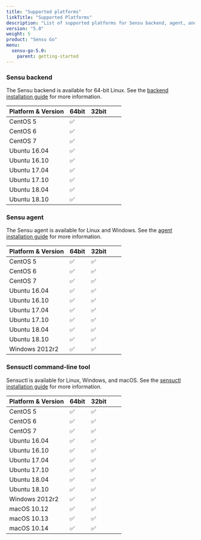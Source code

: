 ```yaml
---
title: "Supported platforms"
linkTitle: "Supported Platforms"
description: "List of supported platforms for Sensu backend, agent, and command-line tool"
version: "5.0"
weight: 5
product: "Sensu Go"
menu:
  sensu-go-5.0:
    parent: getting-started
---
```


### Sensu backend

The Sensu backend is available for 64-bit Linux.
See the [backend installation guide][1] for more information.

| Platform & Version | 64bit | 32bit | | |
|--------------------|-------|-------|---|---|
| CentOS 5           | ✅     |      | | |
| CentOS 6           | ✅     |      | | |
| CentOS 7           | ✅     |      | | |
| Ubuntu 16.04       | ✅     |      | | |
| Ubuntu 16.10       | ✅     |      | | |
| Ubuntu 17.04       | ✅     |      | | |
| Ubuntu 17.10       | ✅     |      | | |
| Ubuntu 18.04       | ✅     |      | | |
| Ubuntu 18.10       | ✅     |      | | |

### Sensu agent

The Sensu agent is available for Linux and Windows.
See the [agent installation guide][2] for more information.

| Platform & Version | 64bit | 32bit | | |
|--------------------|-------|-------|---|---|
| CentOS 5           | ✅     | ✅    | | |
| CentOS 6           | ✅     | ✅    | | |
| CentOS 7           | ✅     | ✅    | | |
| Ubuntu 16.04       | ✅     | ✅    | | |
| Ubuntu 16.10       | ✅     | ✅    | | |
| Ubuntu 17.04       | ✅     | ✅    | | |
| Ubuntu 17.10       | ✅     | ✅    | | |
| Ubuntu 18.04       | ✅     | ✅    | | |
| Ubuntu 18.10       | ✅     | ✅    | | |
| Windows 2012r2     | ✅     | ✅    | | |

### Sensuctl command-line tool

Sensuctl is available for Linux, Windows, and macOS.
See the [sensuctl installation guide][3] for more information.

| Platform & Version | 64bit | 32bit | | |
|--------------------|-------|-------|---|---|
| CentOS 5           | ✅     | ✅    | | |
| CentOS 6           | ✅     | ✅    | | |
| CentOS 7           | ✅     | ✅    | | |
| Ubuntu 16.04       | ✅     | ✅    | | |
| Ubuntu 16.10       | ✅     | ✅    | | |
| Ubuntu 17.04       | ✅     | ✅    | | |
| Ubuntu 17.10       | ✅     | ✅    | | |
| Ubuntu 18.04       | ✅     | ✅    | | |
| Ubuntu 18.10       | ✅     | ✅    | | |
| Windows 2012r2     | ✅     | ✅    | | |
| macOS 10.12        | ✅     | ✅    | | |
| macOS 10.13        | ✅     | ✅    | | |
| macOS 10.14        | ✅     | ✅    | | |

[1]: ../../installation/install-sensu#install-the-sensu-backend
[2]: ../../installation/install-sensu#install-the-sensu-agent
[3]: ../../installation/install-sensu#install-sensuctl
